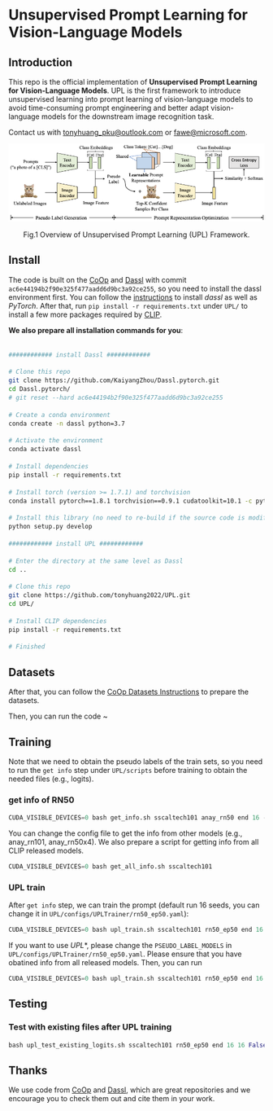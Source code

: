 
# Unsupervised Prompt Learning for Vision-Language Models


## Introduction

This repo is the official implementation of **Unsupervised Prompt Learning for Vision-Language Models**. UPL is the first framework to introduce unsupervised learning into prompt learning of vision-language models to avoid time-consuming prompt engineering and better adapt vision-language models for the downstream image recognition task.

Contact us with tonyhuang_pku@outlook.com or fawe@microsoft.com.


<center>
<img src="./figures/overview.png">

Fig.1 Overview of Unsupervised Prompt Learning (UPL) Framework.
</center>

## Install

The code is built on the [CoOp](https://github.com/KaiyangZhou/CoOp) and [Dassl](https://github.com/KaiyangZhou/Dassl.pytorch) with commit `ac6e44194b2f90e325f477aadd6d9bc3a92ce255`, so you need to install the dassl environment first. You can follow the [instructions](https://github.com/KaiyangZhou/Dassl.pytorch#installation) to install *dassl* as well as *PyTorch*. After that, run `pip install -r requirements.txt` under `UPL/` to install a few more packages required by [CLIP](https://github.com/openai/CLIP).

**We also prepare all installation commands for you**:

```bash

############ install Dassl ############

# Clone this repo
git clone https://github.com/KaiyangZhou/Dassl.pytorch.git
cd Dassl.pytorch/
# git reset --hard ac6e44194b2f90e325f477aadd6d9bc3a92ce255

# Create a conda environment
conda create -n dassl python=3.7

# Activate the environment
conda activate dassl

# Install dependencies
pip install -r requirements.txt

# Install torch (version >= 1.7.1) and torchvision
conda install pytorch==1.8.1 torchvision==0.9.1 cudatoolkit=10.1 -c pytorch

# Install this library (no need to re-build if the source code is modified)
python setup.py develop

############ install UPL ############

# Enter the directory at the same level as Dassl
cd ..

# Clone this repo
git clone https://github.com/tonyhuang2022/UPL.git
cd UPL/

# Install CLIP dependencies
pip install -r requirements.txt

# Finished
```


## Datasets

After that, you can follow the [CoOp Datasets Instructions](https://github.com/KaiyangZhou/CoOp/blob/main/DATASETS.md) to prepare the datasets. 

Then, you can run the code ~

## Training

Note that we need to obtain the pseudo labels of the train sets, so you need to run the `get info` step under `UPL/scripts` before training to obtain the needed files (e.g., logits).

### get info of RN50


```python
CUDA_VISIBLE_DEVICES=0 bash get_info.sh sscaltech101 anay_rn50 end 16 -1 False
```

You can change the config file to get the info from other models (e.g., anay_rn101, anay_rn50x4). We also prepare a script for getting info from all CLIP released models.

```python
CUDA_VISIBLE_DEVICES=0 bash get_all_info.sh sscaltech101
```



### UPL train 

After `get info` step, we can train the prompt (default run 16 seeds, you can change it in `UPL/configs/UPLTrainer/rn50_ep50.yaml`):

```python
CUDA_VISIBLE_DEVICES=0 bash upl_train.sh sscaltech101 rn50_ep50 end 16 16 False True rn50_random_init
```

If you want to use *UPL**, please change the `PSEUDO_LABEL_MODELS` in  `UPL/configs/UPLTrainer/rn50_ep50.yaml`. Please ensure that you have obatined info from all released models. Then, you can run

```python
CUDA_VISIBLE_DEVICES=0 bash upl_train.sh sscaltech101 rn50_ep50 end 16 16 False True multiple_models_random_init
```


## Testing

### Test with existing files after UPL training

```python
bash upl_test_existing_logits.sh sscaltech101 rn50_ep50 end 16 16 False True
```

## Thanks

We use code from [CoOp](https://github.com/KaiyangZhou/CoOp) and [Dassl](https://github.com/KaiyangZhou/Dassl.pytorch), which are great repositories and we encourage you to check them out and cite them in your work.
